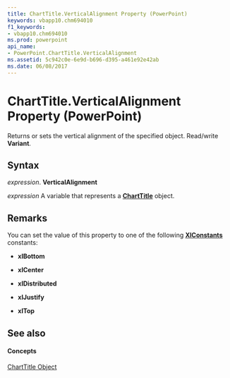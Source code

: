 ```yaml
---
title: ChartTitle.VerticalAlignment Property (PowerPoint)
keywords: vbapp10.chm694010
f1_keywords:
- vbapp10.chm694010
ms.prod: powerpoint
api_name:
- PowerPoint.ChartTitle.VerticalAlignment
ms.assetid: 5c942c0e-6e9d-b696-d395-a461e92e42ab
ms.date: 06/08/2017
---
```



# ChartTitle.VerticalAlignment Property (PowerPoint)

Returns or sets the vertical alignment of the specified object. Read/write  **Variant**.


## Syntax

 _expression_. **VerticalAlignment**

 _expression_ A variable that represents a **[ChartTitle](PowerPoint.ChartTitle.md)** object.


## Remarks

You can set the value of this property to one of the following  **[XlConstants](PowerPoint.XlConstants.md)** constants:


-  **xlBottom**
    
-  **xlCenter**
    
-  **xlDistributed**
    
-  **xlJustify**
    
-  **xlTop**
    



## See also


#### Concepts


[ChartTitle Object](PowerPoint.ChartTitle.md)

